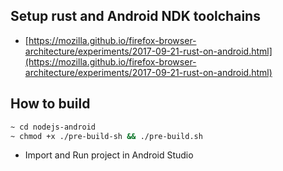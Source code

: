 ## Setup rust and Android NDK toolchains
 - [https://mozilla.github.io/firefox-browser-architecture/experiments/2017-09-21-rust-on-android.html](https://mozilla.github.io/firefox-browser-architecture/experiments/2017-09-21-rust-on-android.html)

## How to build
```bash
~ cd nodejs-android
~ chmod +x ./pre-build-sh && ./pre-build.sh
```

- Import and Run project in Android Studio
